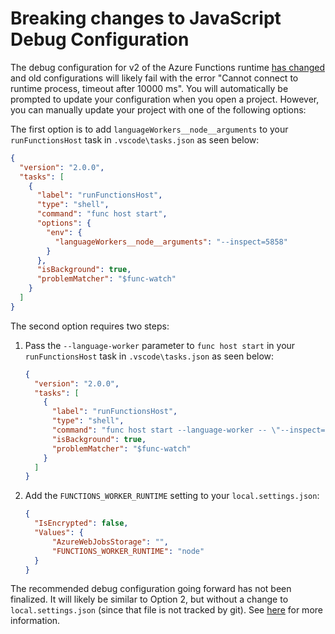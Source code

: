 # Breaking changes to JavaScript Debug Configuration

The debug configuration for v2 of the Azure Functions runtime [has changed](https://github.com/Azure/azure-functions-core-tools/issues/521) and old configurations will likely fail with the error "Cannot connect to runtime process, timeout after 10000 ms". You will automatically be prompted to update your configuration when you open a project. However, you can manually update your project with one of the following options:

The first option is to add `languageWorkers__node__arguments` to your `runFunctionsHost` task in `.vscode\tasks.json` as seen below:

```json
{
  "version": "2.0.0",
  "tasks": [
    {
      "label": "runFunctionsHost",
      "type": "shell",
      "command": "func host start",
      "options": {
        "env": {
          "languageWorkers__node__arguments": "--inspect=5858"
        }
      },
      "isBackground": true,
      "problemMatcher": "$func-watch"
    }
  ]
}
```

The second option requires two steps:

1. Pass the `--language-worker` parameter to `func host start` in your `runFunctionsHost` task in `.vscode\tasks.json` as seen below:
    ```json
    {
      "version": "2.0.0",
      "tasks": [
        {
          "label": "runFunctionsHost",
          "type": "shell",
          "command": "func host start --language-worker -- \"--inspect=5858\"",
          "isBackground": true,
          "problemMatcher": "$func-watch"
        }
      ]
    }
    ```

1. Add the `FUNCTIONS_WORKER_RUNTIME` setting to your `local.settings.json`:

    ```json
    {
      "IsEncrypted": false,
      "Values": {
          "AzureWebJobsStorage": "",
          "FUNCTIONS_WORKER_RUNTIME": "node"
      }
    }
    ```

The recommended debug configuration going forward has not been finalized. It will likely be similar to Option 2, but without a change to `local.settings.json` (since that file is not tracked by git). See [here](https://github.com/Azure/azure-functions-host/issues/3120) for more information.
